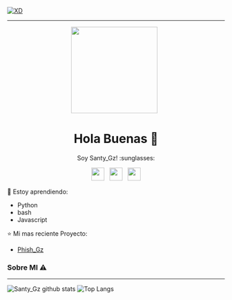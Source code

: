 [![XD](https://github.com/TobyG74/TobyG74/blob/main/Background.jpg)](https://github.com/TobyG74m)

___

<p align='center'><a href="https://instagram.com/santy_gz_404"><img height="200" src="https://media4.giphy.com/media/qLFKvOpoS1N7ts7xO8/giphy.gif"></a>&nbsp;&nbsp;</p>

<h1  align='center'> Hola Buenas 👋 </h1>

<p align='center'>  Soy Santy_Gz! :sunglasses: </p>

<p align='center'>
   <a href="https://twitter.com/#"><img height="30" src="https://github.com/TobyG74/TobyG74/blob/main/twitter.png?raw=true"></a>&nbsp;&nbsp;
   <a href="https://instagram.com/santy_gz_404"><img height="30" src="https://github.com/TobyG74/TobyG74/blob/main/instagram.jpg?raw=true"></a>&nbsp;&nbsp;
   <a href="https://www.facebook.com/santigonzalez11"><img height="30" src="https://github.com/TobyG74/TobyG74/blob/main/facebook.png?raw=true"></a>
</P>

:page_with_curl: Estoy aprendiendo:
- Python
- bash
- Javascript

:star: Mi mas reciente Proyecto:
- [Phish_Gz](https://github.com/TobyG74/ElainaBOT)

### Sobre MI ⚠️
___

![Santy_Gz github stats](https://github-readme-stats.vercel.app/api?username=Santy-Gz&layout=compact&theme=tokyonight)
![Top Langs](https://github-readme-stats.vercel.app/api/top-langs/?username=Santy-Gz&count_private=true&show_icons=true&theme=tokyonight)
